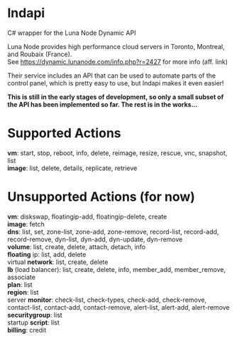 # lndapi
C# wrapper for the Luna Node Dynamic API

Luna Node provides high performance cloud servers in Toronto, Montreal, and Roubaix (France).<br />
See https://dynamic.lunanode.com/info.php?r=2427 for more info (aff. link)

Their service includes an API that can be used to automate parts of the control panel, which is pretty easy to use, but lndapi makes it even easier!

<strong>This is still in the early stages of development, so only a small subset of the API has been implemented so far. The rest is in the works...</strong>

# Supported Actions

<strong>vm</strong>: start, stop, reboot, info, delete, reimage, resize, rescue, vnc, snapshot, list<br />
<strong>image</strong>: list, delete, details, replicate, retrieve<br />

# Unsupported Actions (for now)

<strong>vm</strong>: diskswap, floatingip-add, floatingip-delete, create<br />
<strong>image</strong>: fetch<br />
<strong>dns</strong>: list, set, zone-list, zone-add, zone-remove, record-list, record-add, record-remove, dyn-list, dyn-add, dyn-update, dyn-remove<br />
<strong>volume</strong>: list, create, delete, attach, detach, info<br />
<strong>floating</strong> ip: list, add, delete<br />
virtual <strong>network</strong>: list, create, delete<br />
<strong>lb</strong> (load balancer): list, create, delete, info, member_add, member_remove, associate<br />
<strong>plan</strong>: list<br />
<strong>region</strong>: list<br />
server <strong>monitor</strong>: check-list, check-types, check-add, check-remove, contact-list, contact-add, contact-remove, alert-list, alert-add, alert-remove<br />
<strong>securitygroup</strong>: list<br />
startup <strong>script</strong>: list<br />
<strong>billing</strong>: credit<br />
